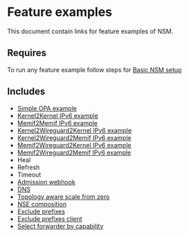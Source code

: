 # Feature examples

This document contain links for feature examples of NSM. 

## Requires

To run any feature example follow steps for [Basic NSM setup](../basic)

## Includes

- [Simple OPA example](./opa)
- [Kernel2Kernel IPv6 example](./ipv6/Kernel2Kernel)
- [Memif2Memif IPv6 example](./ipv6/Memif2Memif)
- [Kernel2Wireguard2Kernel IPv6 example](./ipv6/Kernel2Wireguard2Kernel)
- [Kernel2Wireguard2Memif IPv6 example](./ipv6/Kernel2Wireguard2Memif)
- [Memif2Wireguard2Kernel IPv6 example](./ipv6/Memif2Wireguard2Kernel)
- [Memif2Wireguard2Memif IPv6 example](./ipv6/Memif2Wireguard2Memif)
- Heal
- Refresh
- Timeout
- [Admission webhook](./webhook)
- [DNS](./dns)
- [Topology aware scale from zero](./scale-from-zero)
- [NSE composition](./nse-composition)
- [Exclude prefixes](./exclude-prefixes)
- [Exclude prefixes client](./exclude-prefixes-client)
- [Select forwarder by capability](./select-forwarder)
